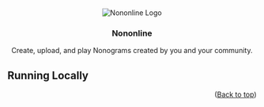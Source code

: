 <a name="readme-top"></a>

<br />

<div align="center">
  <a>
    <img src="" alt="Nononline Logo">
  </a>

  <h3>Nononline</h3>

  <p align="center">
    Create, upload, and play Nonograms created by you and your community.
  </p>
</div>

<div>
  <!-- TODO screenshots -->
</div>

## Running Locally

<p align="right">(<a href="#readme-top">Back to top</a>)</p>
